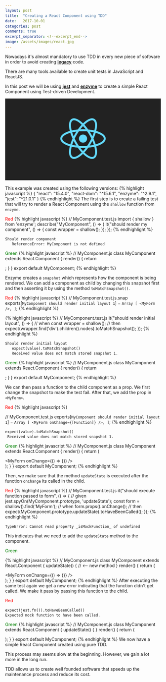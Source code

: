 ```yaml
---
layout: post
title:  "Creating a React Component using TDD"
date:   2017-10-01
categories: post
comments: true
excerpt_separator: <!--excerpt_end-->
image: /assets/images/react.jpg
---
```


Nowadays it's almost mandatory to use TDD in every new piece of software in
order to avoid creating **<a href="https://en.wikipedia.org/wiki/Legacy_code" target="_blank" rel="noreferrer">legacy</a>** code.

There are many tools available to create unit tests in JavaScript and ReactJS.

In this post we will be using **<a href="https://facebook.github.io/jest/" target="_blank" rel="noreferrer">jest</a>**
and **<a href="http://airbnb.io/enzyme/" target="_blank" rel="noreferrer">enzyme</a>** to create a simple React Component
using Test-driven Development.

<!--excerpt_end-->
![Required](/assets/images/react.jpg)

This example was created using the following versions:
{% highlight javascript %}
{
  "react": "15.4.0",
  "react-dom": "^15.6.1",
  "enzyme": "^2.9.1",
  "jest": "^21.0.1"
}
{% endhighlight %}
The first step is to create a failing test that will try to render a React
Component using the `shallow` function from `enzyme`.

<span style="color:red">Red</span>
{% highlight javascript %}
// MyComponent.test.js
import { shallow } from 'enzyme';
describe("MyComponent", () => {
  it("should render my component", () => {
    const wrapper = shallow(<MyComponent/>);
  });
});
{% endhighlight %}

```
Should render component
   ReferenceError: MyComponent is not defined
```

<span style="color:green">Green</span>
{% highlight javascript %}
// MyComponent.js
class MyComponent extends React.Component {
  render() {
    return <div />;
  }
}
export default MyComponent;
{% endhighlight %}

Enzyme creates a `snapshot` which represents how the component is being rendered.
We can add a component as child by changing this snapshot first and then
asserting it by using the method `toMatchSnapshot()`.

<span style="color:red">Red</span>
{% highlight javascript %}
// MyComponent.test.js.snap
exports[`MyComponent should render initial layout 1`] = `
Array [
  <MyForm />,
]
`;
{% endhighlight %}

{% highlight javascript %}
// MyComponent.test.js
it("should render initial layout", () => {
  // when
  const wrapper = shallow(<MyComponent/>);
  // then
  expect(wrapper.find('div').children().nodes).toMatchSnapshot();
});
{% endhighlight %}

```
Should render initial layout
   expect(value).toMatchSnapshot()
   Received value does not match stored snapshot 1.
```

<span style="color:green">Green</span>
{% highlight javascript %}
// MyComponent.js
class MyComponent extends React.Component {
  render() {
    return <div>
      <MyForm />
    </div>;
  }
}
export default MyComponent;
{% endhighlight %}

We can then pass a function to the child component as a prop. We first change
the snapshot to make the test fail. After that, we add the prop in `<MyForm>`.

<span style="color:red">Red</span>
{% highlight javascript %}

// MyComponent.test.js
exports[`MyComponent should render initial layout 1`] = `
Array [
  <MyForm
    onChange={[Function]}
  />,
]
`;
{% endhighlight %}
```
expect(value).toMatchSnapshot()
 Received value does not match stored snapshot 1.
```
<span style="color:green">Green</span>
{% highlight javascript %}
// MyComponent.js
class MyComponent extends React.Component {
  render() {
    return (
    <div>
     <MyForm
      onChange={() => {}} />
    </div>
  );
  }
}
export default MyComponent;
{% endhighlight %}

Then, we make sure that the method `updateState` is executed after the
function `onChange` its called in the child.

<span style="color:red">Red</span>
{% highlight javascript %}
// MyComponent.test.js
it("should execute function passed to form", () => {
  // given
  jest.spyOn(MyComponent.prototype, 'updateState');
  const form = shallow(<MyComponent />).find('MyForm');
  // when
  form.props().onChange();
  // then
  expect(MyComponent.prototype.updateState).toHaveBeenCalled();
});
{% endhighlight %}
```
TypeError: Cannot read property _isMockFunction_ of undefined
```
This indicates that we need to add the `updateState` method to the component.

<span style="color:green">Green</span>

{% highlight javascript %}
// MyComponent.js
class MyComponent extends React.Component {
  updateState() { // <-- new method
  }
  render() {
    return (
    <div>
     <MyForm
      onChange={() => {}} />
    </div>
  );
  }
}
export default MyComponent;
{% endhighlight %}
After executing the same test again we get a new error indicating that the function
didn't get called. We make it pass by passing this function to the child.

<span style="color:red">Red</span>
```
expect(jest.fn()).toHaveBeenCalled()
Expected mock function to have been called.
```
<span style="color:green">Green</span>
{% highlight javascript %}
// MyComponent.js
class MyComponent extends React.Component {
  updateState() {
  }
  render() {
    return (
    <div>
     <MyForm
      onChange={this.updateState} />
    </div>
  );
  }
}
export default MyComponent;
{% endhighlight %}
We now have a simple React Component created using pure TDD.

This process may seems slow at the beginning.
However, we gain a lot more in the long run.

TDD allows us to create well founded software that speeds up the maintenance
process and reduce its cost.
